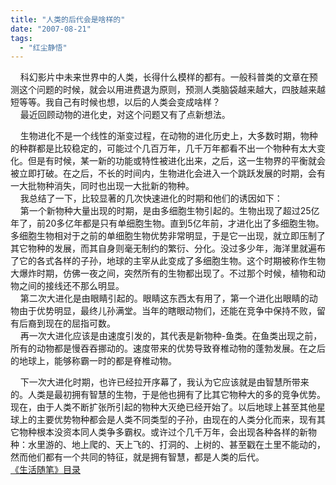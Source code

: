 ```yaml
---
title: "人类的后代会是啥样的"
date: "2007-08-21"
tags: 
  - "红尘静悟"
---
```


    科幻影片中未来世界中的人类，长得什么模样的都有。一般科普类的文章在预测这个问题的时候，就会以用进费退为原则，预测人类脑袋越来越大，四肢越来越短等等。我自己有时候也想，以后的人类会变成啥样？  
    最近回顾动物的进化史，对这个问题又有了点新想法。

    生物进化不是一个线性的渐变过程，在动物的进化历史上，大多数时期，物种的种群都是比较稳定的，可能过个几百万年，几千万年都看不出一个物种有太大变化。但是有时候，某一新的功能或特性被进化出来，之后，这一生物界的平衡就会被立即打破。在之后，不长的时间内，生物进化会进入一个跳跃发展的时期，会有一大批物种消失，同时也出现一大批新的物种。  
    我总结了一下，比较显著的几次快速进化的时期和他们的诱因如下：  
    第一个新物种大量出现的时期，是由多细胞生物引起的。生物出现了超过25亿年了，前20多亿年都是只有单细胞生物。直到5亿年前，才进化出了多细胞生物。多细胞生物相对于之前的单细胞生物优势非常明显，于是它一出现，就立即压制了其它物种的发展，而其自身则毫无制约的繁衍、分化。没过多少年，海洋里就遍布了它的各式各样的子孙，地球的主宰从此变成了多细胞生物。这个时期被称作生物大爆炸时期，仿佛一夜之间，突然所有的生物都出现了。不过那个时候，植物和动物之间的接线还不那么明显。  
    第二次大进化是由眼睛引起的。眼睛这东西太有用了，第一个进化出眼睛的动物由于优势明显，最终儿孙满堂。当年的瞎眼动物们，还能在竞争中保持不败，留有后裔到现在的屈指可数。  
    再一次大进化应该是由速度引发的，其代表是新物种-鱼类。在鱼类出现之前，所有的动物都是慢吞吞挪动的。速度带来的优势导致脊椎动物的蓬勃发展。在之后的地球上，能够称霸一时的都是脊椎动物。

    下一次大进化时期，也许已经拉开序幕了，我认为它应该就是由智慧所带来的。人类是最初拥有智慧的生物，于是他也拥有了比其它物种大的多的竞争优势。现在，由于人类不断扩张所引起的物种大灭绝已经开始了。以后地球上甚至其他星球上的主要优势物种都会是人类不同类型的子孙，由现在的人类分化而来，现有其它物种根本没资本同人类争多霸权。或许过个几千万年，会出现各种各样的新物种：水里游的、地上爬的、天上飞的、打洞的、上树的、甚至戳在土里不能动的，然而他们都有一个共同的特征，就是拥有智慧，都是人类的后代。  
[《生活随笔》目录](mmm2007-10-25_18.59/Blog/cns!1pU-rgQVTuuWM1TX8W8PfmDA!1123.entry)
